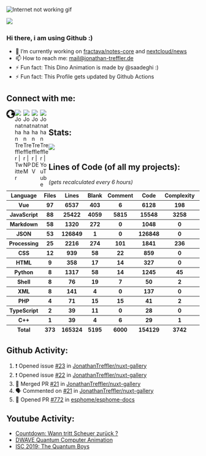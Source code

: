 ![Internet not working gif](https://github.com/saadeghi/saadeghi/raw/master/dino.gif)

![](https://gpvc.arturio.dev/JonathanTreffler)

### Hi there, i am using Github :)

- 🔭 I’m currently working on [fractava/notes-core](https://github.com/fractava/notes-core) and [nextcloud/news](https://github.com/nextcloud/news)
- 📫 How to reach me: mail@jonathan-treffler.de
- ⚡ Fun fact: This Dino Animation is made by @saadeghi :)
- ⚡ Fun fact: This Profile gets updated by Github Actions

## Connect with me:

[<img align="left" alt="jonathan-treffler.de" width="22px" src="https://raw.githubusercontent.com/iconic/open-iconic/master/svg/globe.svg" />](https://jonathan-treffler.de)
[<img align="left" alt="Jonathan Treffler | Twitter" width="22px" src="https://cdn.jsdelivr.net/npm/simple-icons@v3/icons/twitter.svg" />](https://twitter.com/treffler_j)
[<img align="left" alt="Jonathan Treffler | NPM" width="22px" src="https://cdn.jsdelivr.net/npm/simple-icons@v3/icons/npm.svg" />](https://www.npmjs.com/~jonathan_treffler)
[<img align="left" alt="Jonathan Treffler | DEV" width="22px" src="https://cdn.jsdelivr.net/npm/simple-icons@v3/icons/dev-dot-to.svg" />](https://dev.to/jonathantreffler)
[<img align="left" alt="Jonathan Treffler | YouTube" width="22px" src="https://cdn.jsdelivr.net/npm/simple-icons@v3/icons/youtube.svg" />](https://www.youtube.com/channel/UCeNkM_i1i9_Ver9njtxLAqw)

<br>

## Stats:
![](https://github-readme-stats.vercel.app/api?username=JonathanTreffler&show_icons=true&include_all_commits=true&hide_title=true)

## Lines of Code (of all my projects):
*(gets recalculated every 6 hours)*
<!-- /start_scc/ -->
<table id="scc-table">
	<thead><tr>
		<th>Language</th>
		<th>Files</th>
		<th>Lines</th>
		<th>Blank</th>
		<th>Comment</th>
		<th>Code</th>
		<th>Complexity</th>
		<th>Bytes</th>
	</tr></thead>
	<tbody><tr>
		<th>Vue</th>
		<th>97</th>
		<th>6537</th>
		<th>403</th>
		<th>6</th>
		<th>6128</th>
		<th>198</th>
		<th>164297</th>
	</tr><tr>
		<th>JavaScript</th>
		<th>88</th>
		<th>25422</th>
		<th>4059</th>
		<th>5815</th>
		<th>15548</th>
		<th>3258</th>
		<th>1221105</th>
	</tr><tr>
		<th>Markdown</th>
		<th>58</th>
		<th>1320</th>
		<th>272</th>
		<th>0</th>
		<th>1048</th>
		<th>0</th>
		<th>56808</th>
	</tr><tr>
		<th>JSON</th>
		<th>53</th>
		<th>126849</th>
		<th>1</th>
		<th>0</th>
		<th>126848</th>
		<th>0</th>
		<th>5068333</th>
	</tr><tr>
		<th>Processing</th>
		<th>25</th>
		<th>2216</th>
		<th>274</th>
		<th>101</th>
		<th>1841</th>
		<th>236</th>
		<th>53983</th>
	</tr><tr>
		<th>CSS</th>
		<th>12</th>
		<th>939</th>
		<th>58</th>
		<th>22</th>
		<th>859</th>
		<th>0</th>
		<th>35924</th>
	</tr><tr>
		<th>HTML</th>
		<th>9</th>
		<th>358</th>
		<th>17</th>
		<th>14</th>
		<th>327</th>
		<th>0</th>
		<th>21422</th>
	</tr><tr>
		<th>Python</th>
		<th>8</th>
		<th>1317</th>
		<th>58</th>
		<th>14</th>
		<th>1245</th>
		<th>45</th>
		<th>64228</th>
	</tr><tr>
		<th>Shell</th>
		<th>8</th>
		<th>76</th>
		<th>19</th>
		<th>7</th>
		<th>50</th>
		<th>2</th>
		<th>1297</th>
	</tr><tr>
		<th>XML</th>
		<th>8</th>
		<th>141</th>
		<th>4</th>
		<th>0</th>
		<th>137</th>
		<th>0</th>
		<th>4968</th>
	</tr><tr>
		<th>PHP</th>
		<th>4</th>
		<th>71</th>
		<th>15</th>
		<th>15</th>
		<th>41</th>
		<th>2</th>
		<th>1934</th>
	</tr><tr>
		<th>TypeScript</th>
		<th>2</th>
		<th>39</th>
		<th>11</th>
		<th>0</th>
		<th>28</th>
		<th>0</th>
		<th>945</th>
	</tr><tr>
		<th>C++</th>
		<th>1</th>
		<th>39</th>
		<th>4</th>
		<th>6</th>
		<th>29</th>
		<th>1</th>
		<th>722</th>
	</tr></tbody>
	<tfoot><tr>
		<th>Total</th>
		<th>373</th>
		<th>165324</th>
		<th>5195</th>
		<th>6000</th>
		<th>154129</th>
		<th>3742</th>
    	<th>6695966</th>
	</tr></tfoot>
	</table>
<!-- /end_scc/ -->

## Github Activity:
<!--START_SECTION:activity-->
1. ❗️ Opened issue [#23](https://github.com//JonathanTreffler/nuxt-gallery/issues/23) in [JonathanTreffler/nuxt-gallery](https://github.com//JonathanTreffler/nuxt-gallery)
2. ❗️ Opened issue [#22](https://github.com//JonathanTreffler/nuxt-gallery/issues/22) in [JonathanTreffler/nuxt-gallery](https://github.com//JonathanTreffler/nuxt-gallery)
3. 🎉 Merged PR [#21](https://github.com//JonathanTreffler/nuxt-gallery/pull/21) in [JonathanTreffler/nuxt-gallery](https://github.com//JonathanTreffler/nuxt-gallery)
4. 🗣 Commented on [#21](https://github.com//JonathanTreffler/nuxt-gallery/issues/21) in [JonathanTreffler/nuxt-gallery](https://github.com//JonathanTreffler/nuxt-gallery)
5. 💪 Opened PR [#772](https://github.com//esphome/esphome-docs/pull/772) in [esphome/esphome-docs](https://github.com//esphome/esphome-docs)
<!--END_SECTION:activity-->

## Youtube Activity:
<!-- YOUTUBE:START -->
- [Countdown: Wann tritt Scheuer zurück ?](https://www.youtube.com/watch?v=OvEQBAlHRs4)
- [DWAVE Quantum Computer Animation](https://www.youtube.com/watch?v=AcO8yO35ci8)
- [ISC 2019: The Quantum Boys](https://www.youtube.com/watch?v=aM_pAA9FdYY)
<!-- YOUTUBE:END -->
